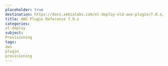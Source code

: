 ```yaml
---
placeholder: true
destination: https://docs.xebialabs.com/xl-deploy-xld-aws-plugin/7.0.x/awsPluginManual.html
title: AWS Plugin Reference 7.0.x
categories:
xl-deploy
subject:
Provisioning
tags:
aws
plugin
provisioning
---
```

